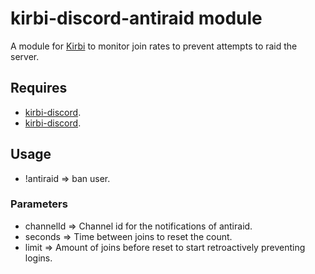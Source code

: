 # kirbi-discord-antiraid module
A module for [Kirbi](https://github.com/richardson-media-house/kirbi) to monitor join rates to prevent attempts to raid the server.

## Requires

- [kirbi-discord](https://github.com/Richardson-Media-House/kirbi-discord).
- [kirbi-discord](https://github.com/Richardson-Media-House/kirbi-mongodb).


## Usage

- !antiraid <parameter> <new value> => ban user.

### Parameters

- channelId => Channel id for the notifications of antiraid.
- seconds => Time between joins to reset the count.
- limit => Amount of joins before reset to start retroactively preventing logins.
